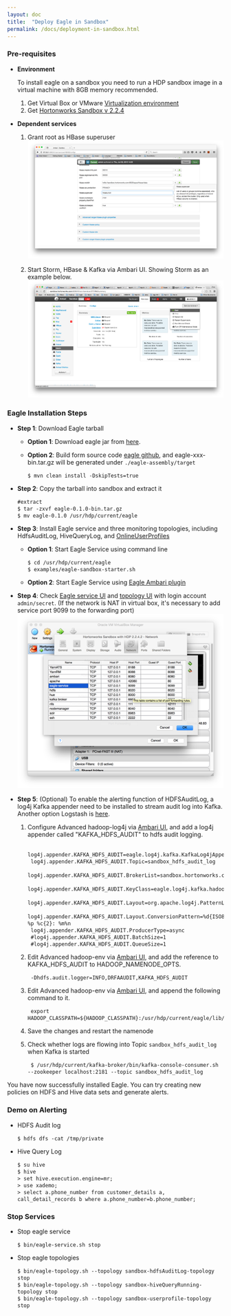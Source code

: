 ```yaml
---
layout: doc
title:  "Deploy Eagle in Sandbox"
permalink: /docs/deployment-in-sandbox.html
---
```


### Pre-requisites

* **Environment**

    To install eagle on a sandbox you need to run a HDP sandbox image in a virtual machine with 8GB memory recommended.

    1. Get Virtual Box or VMware [Virtualization environment](http://hortonworks.com/products/hortonworks-sandbox/#install)  
    2. Get [Hortonworks Sandbox v 2.2.4](http://hortonworks.com/products/hortonworks-sandbox/#archive)

* **Dependent services**

    1. Grant root as HBase superuser
    ![add superuser](/images/docs/hbaseSuperuser.png)

    2. Start Storm, HBase & Kafka via Ambari UI. Showing Storm as an example below.
    ![Restart Services](/images/docs/startStorm.png "Services")

### Eagle Installation Steps

* **Step 1**: Download Eagle tarball

    * **Option 1**: Download eagle jar from [here](http://66.211.190.194/eagle-0.1.0.tar.gz).

    * **Option 2**: Build form source code [eagle github](https://github.com/eBay/Eagle), and eagle-xxx-bin.tar.gz will be generated under `./eagle-assembly/target`

          $ mvn clean install -DskipTests=true

* **Step 2**: Copy the tarball into sandbox and extract it

      #extract
      $ tar -zxvf eagle-0.1.0-bin.tar.gz
      $ mv eagle-0.1.0 /usr/hdp/current/eagle

* **Step 3**: Install Eagle service and three monitoring topologies, including HdfsAuditLog, HiveQueryLog, and [OnlineUserProfiles](/docs/online-user-profiles.html)

    * **Option 1**: Start Eagle Service using command line

          $ cd /usr/hdp/current/eagle
          $ examples/eagle-sandbox-starter.sh

    * **Option 2**: Start Eagle Service using [Eagle Ambari plugin](/docs/ambari-plugin-install.html)

* **Step 4**: Check [Eagle service UI](http://localhost:9099/eagle-service) and [topology UI](http://localhost:8744) with login account `admin/secret`.
(If the network is NAT in virtual box, it's necessary to add service port 9099 to the forwarding port)
![Forwarding Port](/images/docs/eagleService.png)

* **Step 5**: (Optional) To enable the alerting function of HDFSAuditLog, a log4j Kafka appender need to be installed to stream audit log into Kafka. Another option Logstash is [here](/docs/import-hdfs-auditLog.html).

    1. Configure Advanced hadoop-log4j via <a href="http://localhost:8080/#/main/services/HDFS/configs" target="_blank">Ambari UI</a>, and add a log4j appender called "KAFKA_HDFS_AUDIT" to hdfs audit logging.

            log4j.appender.KAFKA_HDFS_AUDIT=eagle.log4j.kafka.KafkaLog4jAppender
            log4j.appender.KAFKA_HDFS_AUDIT.Topic=sandbox_hdfs_audit_log
            log4j.appender.KAFKA_HDFS_AUDIT.BrokerList=sandbox.hortonworks.com:6667
            log4j.appender.KAFKA_HDFS_AUDIT.KeyClass=eagle.log4j.kafka.hadoop.AuditLogKeyer
            log4j.appender.KAFKA_HDFS_AUDIT.Layout=org.apache.log4j.PatternLayout
            log4j.appender.KAFKA_HDFS_AUDIT.Layout.ConversionPattern=%d{ISO8601} %p %c{2}: %m%n
            log4j.appender.KAFKA_HDFS_AUDIT.ProducerType=async
            #log4j.appender.KAFKA_HDFS_AUDIT.BatchSize=1
            #log4j.appender.KAFKA_HDFS_AUDIT.QueueSize=1

    2. Edit Advanced hadoop-env via <a href="http://localhost:8080/#/main/services/HDFS/configs" target="_blank">Ambari UI</a>, and add the reference to KAFKA_HDFS_AUDIT to HADOOP_NAMENODE_OPTS.

            -Dhdfs.audit.logger=INFO,DRFAAUDIT,KAFKA_HDFS_AUDIT

    3. Edit Advanced hadoop-env via <a href="http://localhost:8080/#/main/services/HDFS/configs" target="_blank">Ambari UI</a>, and append the following command to it.

            export HADOOP_CLASSPATH=${HADOOP_CLASSPATH}:/usr/hdp/current/eagle/lib/log4jkafka/lib/*

    4. Save the changes and restart the namenode
    5. Check whether logs are flowing into Topic `sandbox_hdfs_audit_log` when Kafka is started

            $ /usr/hdp/current/kafka-broker/bin/kafka-console-consumer.sh --zookeeper localhost:2181 --topic sandbox_hdfs_audit_log


You have now successfully installed Eagle. You can try creating new policies on HDFS and Hive data sets and generate alerts.

### Demo on Alerting

* HDFS Audit log

      $ hdfs dfs -cat /tmp/private

* Hive Query Log

      $ su hive
      $ hive
      > set hive.execution.engine=mr;
      > use xademo;
      > select a.phone_number from customer_details a, call_detail_records b where a.phone_number=b.phone_number;

### Stop Services

* Stop eagle service

      $ bin/eagle-service.sh stop

* Stop eagle topologies

      $ bin/eagle-topology.sh --topology sandbox-hdfsAuditLog-topology stop
      $ bin/eagle-topology.sh --topology sandbox-hiveQueryRunning-topology stop
      $ bin/eagle-topology.sh --topology sandbox-userprofile-topology stop

